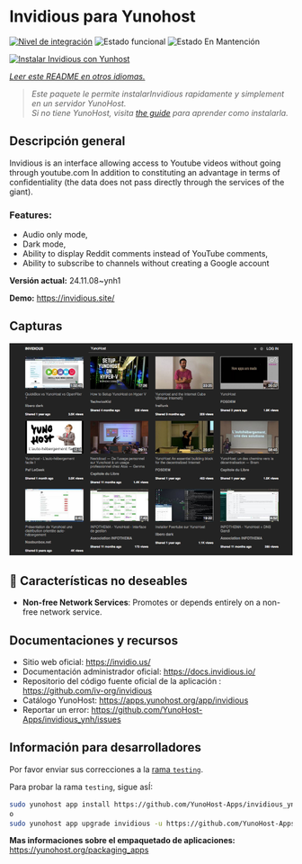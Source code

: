 <!--
Este archivo README esta generado automaticamente<https://github.com/YunoHost/apps/tree/master/tools/readme_generator>
No se debe editar a mano.
-->

# Invidious para Yunohost

[![Nivel de integración](https://dash.yunohost.org/integration/invidious.svg)](https://ci-apps.yunohost.org/ci/apps/invidious/) ![Estado funcional](https://ci-apps.yunohost.org/ci/badges/invidious.status.svg) ![Estado En Mantención](https://ci-apps.yunohost.org/ci/badges/invidious.maintain.svg)

[![Instalar Invidious con Yunhost](https://install-app.yunohost.org/install-with-yunohost.svg)](https://install-app.yunohost.org/?app=invidious)

*[Leer este README en otros idiomas.](./ALL_README.md)*

> *Este paquete le permite instalarInvidious rapidamente y simplement en un servidor YunoHost.*  
> *Si no tiene YunoHost, visita [the guide](https://yunohost.org/install) para aprender como instalarla.*

## Descripción general

Invidious is an interface allowing access to Youtube videos without going through youtube.com
In addition to constituting an advantage in terms of confidentiality (the data does not pass directly through the services of the giant).

### Features:

- Audio only mode,
- Dark mode,
- Ability to display Reddit comments instead of YouTube comments,
- Ability to subscribe to channels without creating a Google account 


**Versión actual:** 24.11.08~ynh1

**Demo:** <https://invidious.site/>

## Capturas

![Captura de Invidious](./doc/screenshots/screenshot.png)

## :red_circle: Características no deseables

- **Non-free Network Services**: Promotes or depends entirely on a non-free network service.

## Documentaciones y recursos

- Sitio web oficial: <https://invidio.us/>
- Documentación administrador oficial: <https://docs.invidious.io/>
- Repositorio del código fuente oficial de la aplicación : <https://github.com/iv-org/invidious>
- Catálogo YunoHost: <https://apps.yunohost.org/app/invidious>
- Reportar un error: <https://github.com/YunoHost-Apps/invidious_ynh/issues>

## Información para desarrolladores

Por favor enviar sus correcciones a la [rama `testing`](https://github.com/YunoHost-Apps/invidious_ynh/tree/testing).

Para probar la rama `testing`, sigue asÍ:

```bash
sudo yunohost app install https://github.com/YunoHost-Apps/invidious_ynh/tree/testing --debug
o
sudo yunohost app upgrade invidious -u https://github.com/YunoHost-Apps/invidious_ynh/tree/testing --debug
```

**Mas informaciones sobre el empaquetado de aplicaciones:** <https://yunohost.org/packaging_apps>
